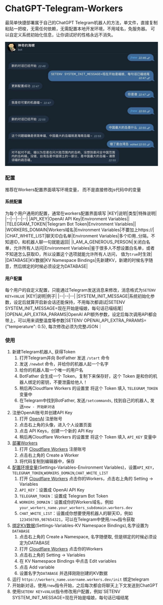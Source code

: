 # ChatGPT-Telegram-Workers

最简单快捷部署属于自己的ChatGPT Telegram机器人的方法，单文件，直接复制粘贴一把梭，无需任何依赖，无需配置本地开发环境，不用域名，免服务器。
可以自定义系统初始化信息，让你调试好的性格永远不消失。

![](./demo.jpg)



### 配置

推荐在Workers配置界面填写环境变量， 而不是直接修改js代码中的变量

#### 系统配置
为每个用户通用的配置，通常在workers配置界面填写
|KEY|说明|类型|特殊说明|
|--|--|--|--|
|API_KEY|OpenAI API Key|Environment Variables||
|TELEGRAM_TOKEN|Telegram Bot Token|Environment Variables||
|WORKERS_DOMAIN|Workers域名|Environment Variables|不要加上https://|
|CHAT_WHITE_LIST|聊天ID白名单|Environment Variables|多个ID用`,`分隔，不知道ID，和机器人聊一句就能返回|
|I_AM_A_GENEROUS_PERSON|关闭白名单，允许所有人访问|Environment Variables|鉴于很多人不想设置白名单，或者不知道怎么获取ID，所以设置这个选项就能允许所有人访问， 值为`true`时生效|
|DATABASE|KV数据|KV Namespace Bindings|先新建KV，新建的时候名字随意，然后绑定的时候必须设定为DATABASE|

#### 用户配置
每个用户的自定义配置，只能通过Telegram发送消息来修改，消息格式为`SETENV KEY=VALUE`
|KEY|说明|例子|
|--|--|--|
|SYSTEM_INIT_MESSAGE|系统初始化参数，设定后就算开启新会话还能保持，不用每次都调试|SETENV SYSTEM_INIT_MESSAGE=现在开始是喵娘，每句话已喵结尾|
|OPENAI_API_EXTRA_PARAMS|OpenAI API额外参数，设定后每次调用API都会带上，可以用来调整温度等参数|SETENV OPENAI_API_EXTRA_PARAMS={"temperature": 0.5}, 每次修改必须为完整JSON｜



### 使用

1. 新建Telegram机器人, 获得Token
    1. 打开Telegram并向 BotFather 发送 `/start` 命令
    2. 发送 `/newbo`t 命令，并给你的机器人起一个名字
    3. 给你的机器人取一个唯一的用户名
    4. BotFather 会生成一个 Token，复制下来保存好，这个 Token 是和你的机器人绑定的密钥，不要泄露给他人！
    5. 稍后再Cloudflare Workers 的设置里 将这个 Token 填入 `TELEGRAM_TOKEN` 变量中
    6. 在Telegram中找到BotFather, 发送`/setcommands`, 找到自己的机器人, 发送`new - 开始新对话`
2. 注册OpenAI账号并创建API Key
    1. 打开 [OpenAI](https://platform.openai.com) 注册账号
    2. 点击右上角的头像，进入个人设置页面
    3. 点击 API Keys，创建一个新的 API Key
    4. 稍后再Cloudflare Workers 的设置里 将这个 Token 填入 `API_KEY` 变量中
3. [部署Workers](https://developers.cloudflare.com/workers/)
    1. 打开 [Cloudflare Workers](https://dash.cloudflare.com/?to=/:account/workers) 注册账号
    2. 点击右上角的 Create a Worker
    3. 将代码复制到编辑器中，保存
4. [配置环境变量](https://developers.cloudflare.com/workers/platform/environment-variables/)(Settings-Variables-Environment Variables)，设置`API_KEY`，`TELEGRAM_TOKEN`,`WORKERS_DOMAIN`,`CHAT_WHITE_LIST`
    1. 打开 [Cloudflare Workers](https://dash.cloudflare.com/?to=/:account/workers) 点击你的Workers，点击右上角的 Setting -> Variables
    2. `API_KEY`：设置成 OpenAI API Key
    3. `TELEGRAM_TOKEN`：设置成 Telegram Bot Token
    4. `WORKERS_DOMAIN`：设置成你的Workers域名，例如`your_workers_name.your_workers_subdomain.workers.dev`
    5. `CHAT_WHITE_LIST`：设置成你想要使用机器人的聊天ID，例如`123456789,987654321`，可以在Telegram中使用`/new`指令获取
5. [绑定KV数据](https://dash.cloudflare.com/:account/workers/kv/namespaces)(Settings-Variables-KV Namespace Bindings),名字设置为`DATABASE`
    1. 点击右上角的 Create a Namespace, 名字随便取, 但是绑定的时候必须设定为DATABASE
    2. 打开 [Cloudflare Workers](https://dash.cloudflare.com/?to=/:account/workers) 点击你的Workers
    3. 点击右上角的 Setting -> Variables
    4. 在 KV Namespace Bindings 中点击 Edit variables
    5. 点击 Add variable
    6. 设置名字为`DATABASE` 并选择刚刚创建的KV数据
6. 运行 `https://workers_name.username.workers.dev/init` 绑定telegram
8. 开始新对话，使用`/new`指令开始，之后每次都会将聊天上下文发送到ChatGPT
9. 使用`SETENV KEY=VALUE`指令修改用户配置，例如`SETENV SYSTEM_INIT_MESSAGE=现在开始是喵娘，每句话已喵结尾

